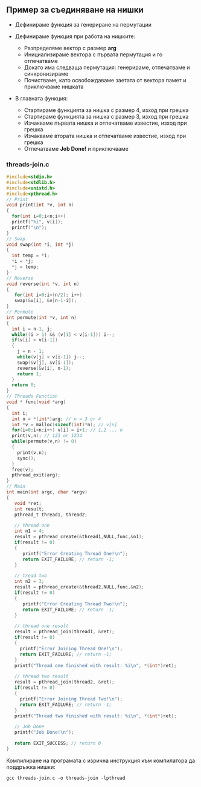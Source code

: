 ## Пример за съединяване на нишки

- Дефинираме функция за генериране на пермутации

- Дефинираме функция при работа на нишките:
  - Разпределяме вектор с размер **arg**
  - Инициализираме вектора с първата пермутация и го отпечатваме
  - Докато има следваща пермутация: генерираме, отпечатваме и синхронизираме
  - Почистваме, като освобождаваме заетата от вектора памет и приключваме нишката

- В главната функция:
  - Стартираме функцията за нишка с размер 4, изход при грешка
  - Стартираме функцията за нишка с размер 3, изход при грешка
  - Изчакваме първата нишка и отпечатваме известие, изход при грешка
  - Изчакваме втората нишка и отпечатваме известие, изход при грешка
  - Отпечатваме **Job Done!** и приключваме

### threads-join.c
```c
#include<stdio.h>
#include<stdlib.h>
#include<unistd.h>
#include<pthread.h>
// Print
void print(int *v, int n)
{
  for(int i=0;i<n;i++)
  printf("%i", v[i]);
  printf("\n");
}
// Swap
void swap(int *i, int *j)
{
  int temp = *i;
  *i = *j;
  *j = temp;
}
// Reverse
void reverse(int *v, int n)
{
   for(int i=0;i<(n/2); i++)
   swap(&v[i], &v[n-1-i]);
}
// Permute
int permute(int *v, int n)
{
  int i = n-1, j;
  while((i > 1) && (v[1] < v[i-1])) i--;
  if(v[i] > v[i-1])
  {
    j = n - 1;
    while(v[j] < v[i-1]) j--;
    swap(&v[j], &v[i-1]);
    reverse(&v[i], n-1);
    return 1;
  }
  return 0;
}
// Threads Function
void * func(void *arg)
{
  int i;
  int n = *(int*)arg; // n = 3 or 4
  int *v = malloc(sizeof(int)*n); // v[n]
  for(i=0;i<n;i++) v[i] = i+1; // 1,2 ... n
  print(v,n); // 123 or 1234
  while(permute(v,n) != 0)
  {
    print(v,n);
    sync();
  }
  free(v);
  pthread_exit(arg);
}
// Main
int main(int argc, char *argv)
{
   void *ret;
   int result;
   pthread_t thread1, thread2;

   // thread one
   int n1 = 4;
   result = pthread_create(&thread1,NULL,func,&n1);
   if(result != 0)
   {
      printf("Error Creating Thread One!\n");
      return EXIT_FAILURE; // return -1;
   }

   // tread two
   int n2 = 3;
   result = pthread_create(&thread2,NULL,func,&n2);
   if(result != 0)
   {
      printf("Error Creating Thread Two!\n");
      return EXIT_FAILURE; // return -1;
   }

   // thread one result
   result = pthread_join(thread1, &ret);
   if(result != 0)
   {
     printf("Error Joining Thread One!\n");
     return EXIT_FAILURE; // return -1;
   }
   printf("Thread one finished with result: %i\n", *(int*)ret);

   // thread two result
   result = pthread_join(thread2, &ret);
   if(result != 0)
   {
     printf("Error Joining Thread Two!\n");
     return EXIT_FAILURE; // return -1;
   }
   printf("Thread two finished with result: %i\n", *(int*)ret);

   // Job Done
   printf("Job Done!\n");

   return EXIT_SUCCESS; // return 0
}
```

Компилиране на програмата с изрична инструкция към компилатора да поддръжка нишки:
```
gcc threads-join.c -o threads-join -lpthread
```
